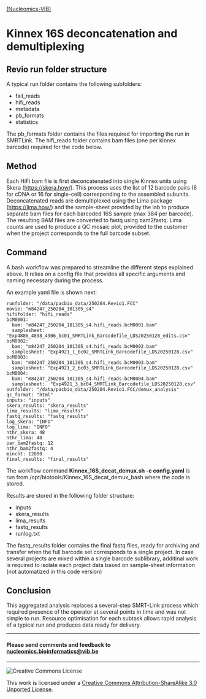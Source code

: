 [(Nucleomics-VIB)](https://github.com/Nucleomics-VIB)

Kinnex 16S deconcatenation and demultiplexing 
==========

## Revio run folder structure

A typical run folder contains the following subfolders:

* fail_reads
* hifi_reads
* metadata
* pb_formats
* statistics

The pb_formats folder contains the files required for importing the run in SMRTLink.
The hifi_reads folder contains bam files (one per kinnex barcode) required for the code below.

## Method

Each HiFi bam file is first deconcatenated into single Kinnex units using Skera (https://skera.how/). This process uses the list of 12 barcode pairs (6 for cDNA or 16 for single-cell)  corresponding to the assembled subunits.
Deconcatenated reads are demultiplexed using the Lima package (https://lima.how/) and the sample-sheet provided by the lab to produce separate bam files for each barcoded 16S sample (max 384 per barcode).
The resulting BAM files are converted to fastq using bam2fastq.
Lima counts are used to produce a QC mosaic plot, provided to the customer when the project corresponds to the full barcode subset.

## Command

A bash workflow was prepared to streamline the different steps explained above. It relies on a config file that provides all specific arguments and naming necessary during the process.

An example yaml file is shown next:

```
runfolder: "/data/pacbio_data/250204.Revio1.FCC"
movie: "m84247_250204_101305_s4"
hififolder: "hifi_reads"
bcM0001:
  bam: "m84247_250204_101305_s4.hifi_reads.bcM0001.bam"
  samplesheet: "Exp4886_4898_4906_bc01_SMRTLink_Barcodefile_LDS20250128_edits.csv"
bcM0002:
  bam: "m84247_250204_101305_s4.hifi_reads.bcM0002.bam"
  samplesheet: "Exp4921_1_bc02_SMRTLink_Barcodefile_LDS20250128.csv"
bcM0003:
  bam: "m84247_250204_101305_s4.hifi_reads.bcM0003.bam"
  samplesheet: "Exp4921_2_bc03_SMRTLink_Barcodefile_LDS20250128.csv"
bcM0004:
  bam: "m84247_250204_101305_s4.hifi_reads.bcM0004.bam"
  samplesheet:  "Exp4921_3_bc04_SMRTLink_Barcodefile_LDS20250128.csv"
outfolder: "/data/pacbio_data/250204.Revio1.FCC/demux_analysis"
qc_format: "html"
inputs: "inputs"
skera_results: "skera_results"
lima_results: "lima_results"
fastq_results: "fastq_results"
log_skera: "INFO"
log_lima: "INFO"
nthr_skera: 48
nthr_lima: 48
par_bam2fastq: 12
nthr_bam2fastq: 4
mincnt: 12000
final_results: "final_results"
```

The workflow command **Kinnex_16S_decat_demux.sh -c config.yaml** is run from /opt/biotools/Kinnex_16S_decat_demux_bash where the code is stored.

Results are stored in the following folder structure:

* inputs
* skera_results
* lima_results
* fastq_results
* runlog.txt

The fastq_results folder contains the final fastq files, ready for archiving and transfer when the full barcode set corresponds to a single project. In case several projects are mixed within a single barcode sublibrary, additinal work is required to isolate each project data based on sample-sheet information (not automatized in this code version)

## Conclusion

This aggregated analysis replaces a several-step SMRT-Link process which required presence of the operator at several points in time and was not simple to run. Resource optimisation for each subtask allows rapid analysis of a typical run and produces data ready for delivery.

<hr>

<h4>Please send comments and feedback to <a href="mailto:nucleomics.bioinformatics@vib.be">nucleomics.bioinformatics@vib.be</a></h4>

<hr>

![Creative Commons License](http://i.creativecommons.org/l/by-sa/3.0/88x31.png?raw=true)

This work is licensed under a [Creative Commons Attribution-ShareAlike 3.0 Unported License](http://creativecommons.org/licenses/by-sa/3.0/).
